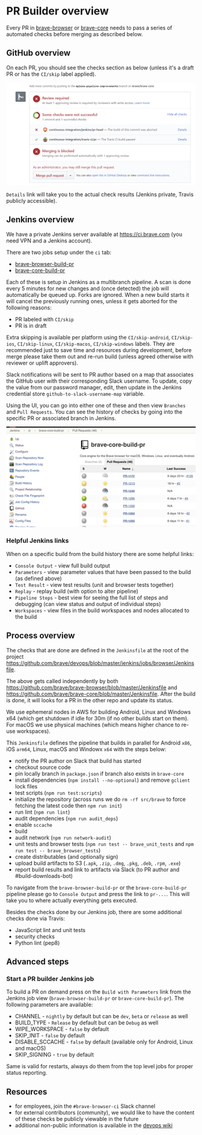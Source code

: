 # PR Builder overview

Every PR in [brave-browser](https://github.com/brave/brave-browser) or [brave-core](https://github.com/brave/brave-core) needs to pass a series of automated checks before merging as described below.

## GitHub overview
On each PR, you should see the checks section as below (unless it's a draft PR or has the `CI/skip` label applied).

![GitHub checks section](images/github-checks.png)

`Details` link will take you to the actual check results (Jenkins private, Travis publicly accessible).

## Jenkins overview
We have a private Jenkins server available at https://ci.brave.com (you need VPN and a Jenkins account).

There are two jobs setup under the `ci` tab:
- [brave-browser-build-pr](https://ci.brave.com/view/ci/job/brave-browser-build-pr)
- [brave-core-build-pr](https://ci.brave.com/view/ci/job/brave-core-build-pr)

Each of these is setup in Jenkins as a multibranch pipeline. A scan is done every 5 minutes for new changes and (once detected) the job will automatically be queued up. Forks are ignored. When a new build starts it will cancel the previously running ones, unless it gets aborted for the following reasons:
- PR labeled with `CI/skip`
- PR is in draft

Extra skipping is available per platform using the `CI/skip-android`, `CI/skip-ios`, `CI/skip-linux`, `CI/skip-macos`, `CI/skip-windows` labels. They are recommended just to save time and resources during development, before merge please take them out and re-run build (unless agreed otherwise with reviewer or uplift approvers).

Slack notifications will be sent to PR author based on a map that associates the GitHub user with their corresponding Slack username. To update, copy the value from our password manager, edit, then update in the Jenkins credential store `github-to-slack-username-map` variable.

Using the UI, you can go into either one of these and then view `Branches` and `Pull Requests`. You can see the history of checks by going into the specific PR or associated branch in Jenkins.

![Brave Core PR builder jobs in Jenkins](images/jenkins-jobs.png)

### Helpful Jenkins links

When on a specific build from the build history there are some helpful links:
- `Console Output` - view full build output
- `Parameters` - view parameter values that have been passed to the build (as defined above)
- `Test Result` - view test results (unit and browser tests together)
- `Replay` - replay build (with option to alter pipeline)
- `Pipeline Steps` - best view for seeing the full list of steps and debugging (can view status and output of individual steps)
- `Workspaces` - view files in the build workspaces and nodes allocated to the build

## Process overview
The checks that are done are defined in the `Jenkinsfile` at the root of the project https://github.com/brave/devops/blob/master/jenkins/jobs/browser/Jenkinsfile.

The above gets called independently by both https://github.com/brave/brave-browser/blob/master/Jenkinsfile and https://github.com/brave/brave-core/blob/master/Jenkinsfile. After the build is done, it will looks for a PR in the other repo and update its status.

We use ephemeral nodes in AWS for building Android, Linux and Windows x64 (which get shutdown if idle for 30m (if no other builds start on them). For macOS we use physical machines (which means higher chance to re-use workspaces).

This `Jenkinsfile` defines the pipeline that builds in parallel for Android `x86`, iOS `arm64`, Linux, macOS and Windowx `x64` with the steps below:
- notify the PR author on Slack that build has started
- checkout source code
- pin locally branch in `package.json` if branch also exists in `brave-core`
- install dependencies (`npm install --no-optional`) and remove `gclient` lock files
- test scripts (`npm run test:scripts`)
- initialize the repository (across runs we do `rm -rf src/brave` to force fetching the latest code then `npm run init`)
- run lint (`npm run lint`)
- audit dependencies (`npm run audit_deps`)
- enable `sccache`
- build
- audit network (`npm run network-audit`)
- unit tests and browser tests (`npm run test -- brave_unit_tests` and `npm run test -- brave_browser_tests`)
- create distributables (and optionally sign)
- upload build artifacts to S3 (`.apk`, `.zip`, `.dmg`, `.pkg`, `.deb`, `.rpm`, `.exe`)
- report build results and link to artifacts via Slack (to PR author and #build-downloads-bot)

To navigate from the `brave-browser-build-pr` or the `brave-core-build-pr` pipeline please go to `Console Output` and press the link to `pr-...`. This will take you to where actually everything gets executed.

Besides the checks done by our Jenkins job, there are some additional checks done via Travis:
- JavaScript lint and unit tests
- security checks
- Python lint (pep8)

## Advanced steps

### Start a PR builder Jenkins job

To build a PR on demand press on the `Build with Parameters` link from the Jenkins job view (`brave-browser-build-pr` or `brave-core-build-pr`). The following parameters are available:
- CHANNEL - `nightly` by default but can be `dev`, `beta` or `release` as well
- BUILD_TYPE - `Release` by default but can be `Debug` as well
- WIPE_WORKSPACE - `false` by default
- SKIP_INIT - `false` by default
- DISABLE_SCCACHE - `false` by default (available only for Android, Linux and macOS)
- SKIP_SIGNING - `true` by default

Same is valid for restarts, always do them from the top level jobs for proper status reporting.

## Resources
- for employees, join the `#brave-browser-ci` Slack channel
- for external contributors (community), we would like to have the content of these checks be publicly viewable in the future
- additional non-public information is available in the [devops wiki](https://github.com/brave/devops/wiki/PR-Builder-Non-public-information)
